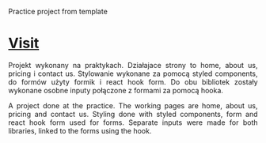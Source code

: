Practice project from template

<h1 aliign="center"><a href="https://template9.vercel.app">Visit</a></h1>
<p align="justify">Projekt wykonany na praktykach. Działajace strony to home, about us, pricing i contact us. Stylowanie wykonane za pomocą styled components, do formów użyty formik i react hook form. Do obu bibliotek zostały wykonane osobne inputy połączone z formami za pomocą hooka.</p>

<p align="justify">A project done at the practice. The working pages are home, about us, pricing and contact us. Styling done with styled components, form and react hook form used for forms. Separate inputs were made for both libraries, linked to the forms using the hook.</p>

